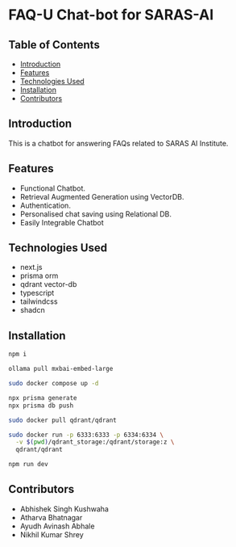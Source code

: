 # FAQ-U Chat-bot for SARAS-AI

## Table of Contents
- [Introduction](#introduction)
- [Features](#features)
- [Technologies Used](#technologies-used)
- [Installation](#installation)
- [Contributors](#contributors)


## Introduction
This is a chatbot for answering FAQs related to SARAS AI Institute.

## Features
- Functional Chatbot.
- Retrieval Augmented Generation using VectorDB.
- Authentication.
- Personalised chat saving using Relational DB.
- Easily Integrable Chatbot

## Technologies Used

  - next.js
  - prisma orm
  - qdrant vector-db
  - typescript
  - tailwindcss
  - shadcn

## Installation
```bash
npm i

ollama pull mxbai-embed-large

sudo docker compose up -d

npx prisma generate
npx prisma db push

sudo docker pull qdrant/qdrant

sudo docker run -p 6333:6333 -p 6334:6334 \
  -v $(pwd)/qdrant_storage:/qdrant/storage:z \
  qdrant/qdrant

npm run dev
```
## Contributors

- Abhishek Singh Kushwaha
- Atharva Bhatnagar
- Ayudh Avinash Abhale
- Nikhil Kumar Shrey
